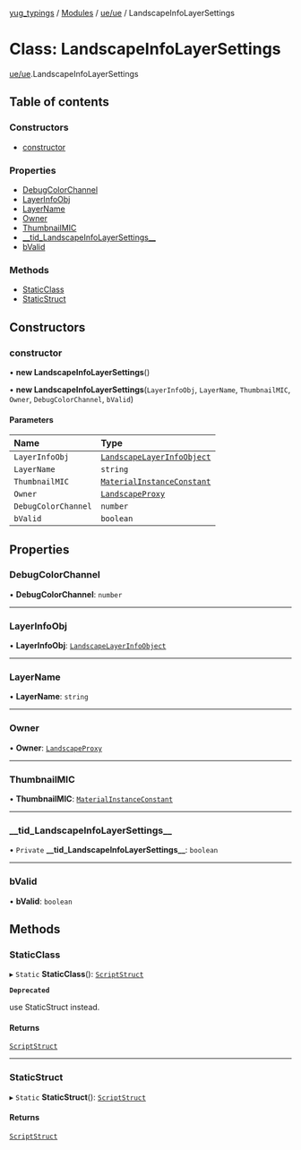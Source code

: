 [yug_typings](../README.md) / [Modules](../modules.md) / [ue/ue](../modules/ue_ue.md) / LandscapeInfoLayerSettings

# Class: LandscapeInfoLayerSettings

[ue/ue](../modules/ue_ue.md).LandscapeInfoLayerSettings

## Table of contents

### Constructors

- [constructor](ue_ue.LandscapeInfoLayerSettings.md#constructor)

### Properties

- [DebugColorChannel](ue_ue.LandscapeInfoLayerSettings.md#debugcolorchannel)
- [LayerInfoObj](ue_ue.LandscapeInfoLayerSettings.md#layerinfoobj)
- [LayerName](ue_ue.LandscapeInfoLayerSettings.md#layername)
- [Owner](ue_ue.LandscapeInfoLayerSettings.md#owner)
- [ThumbnailMIC](ue_ue.LandscapeInfoLayerSettings.md#thumbnailmic)
- [\_\_tid\_LandscapeInfoLayerSettings\_\_](ue_ue.LandscapeInfoLayerSettings.md#__tid_landscapeinfolayersettings__)
- [bValid](ue_ue.LandscapeInfoLayerSettings.md#bvalid)

### Methods

- [StaticClass](ue_ue.LandscapeInfoLayerSettings.md#staticclass)
- [StaticStruct](ue_ue.LandscapeInfoLayerSettings.md#staticstruct)

## Constructors

### constructor

• **new LandscapeInfoLayerSettings**()

• **new LandscapeInfoLayerSettings**(`LayerInfoObj`, `LayerName`, `ThumbnailMIC`, `Owner`, `DebugColorChannel`, `bValid`)

#### Parameters

| Name | Type |
| :------ | :------ |
| `LayerInfoObj` | [`LandscapeLayerInfoObject`](ue_ue.LandscapeLayerInfoObject.md) |
| `LayerName` | `string` |
| `ThumbnailMIC` | [`MaterialInstanceConstant`](ue_ue.MaterialInstanceConstant.md) |
| `Owner` | [`LandscapeProxy`](ue_ue.LandscapeProxy.md) |
| `DebugColorChannel` | `number` |
| `bValid` | `boolean` |

## Properties

### DebugColorChannel

• **DebugColorChannel**: `number`

___

### LayerInfoObj

• **LayerInfoObj**: [`LandscapeLayerInfoObject`](ue_ue.LandscapeLayerInfoObject.md)

___

### LayerName

• **LayerName**: `string`

___

### Owner

• **Owner**: [`LandscapeProxy`](ue_ue.LandscapeProxy.md)

___

### ThumbnailMIC

• **ThumbnailMIC**: [`MaterialInstanceConstant`](ue_ue.MaterialInstanceConstant.md)

___

### \_\_tid\_LandscapeInfoLayerSettings\_\_

• `Private` **\_\_tid\_LandscapeInfoLayerSettings\_\_**: `boolean`

___

### bValid

• **bValid**: `boolean`

## Methods

### StaticClass

▸ `Static` **StaticClass**(): [`ScriptStruct`](ue_ue.ScriptStruct.md)

**`Deprecated`**

use StaticStruct instead.

#### Returns

[`ScriptStruct`](ue_ue.ScriptStruct.md)

___

### StaticStruct

▸ `Static` **StaticStruct**(): [`ScriptStruct`](ue_ue.ScriptStruct.md)

#### Returns

[`ScriptStruct`](ue_ue.ScriptStruct.md)
